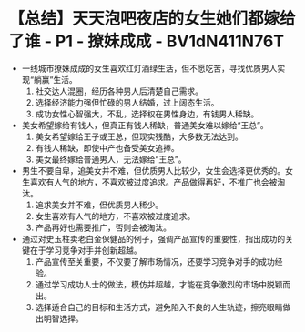 # 【总结】天天泡吧夜店的女生她们都嫁给了谁 - P1 - 撩妹成成 - BV1dN411N76T

-   一线城市撩妹成成的女生喜欢红灯酒绿生活，但不愿吃苦，寻找优质男人实现“躺赢”生活。
    1.  社交达人混圈，经历各种男人后清楚自己需求。
    2.  选择经济能力强但忙碌的男人结婚，过上阔态生活。
    3.  成功女性心智强大，不乱，选择权在男性身边，有钱男人稀缺。
-   美女希望嫁给有钱人，但真正有钱人稀缺，普通美女难以嫁给“王总”。
    1.  美女希望嫁给王子或王总，但现实残酷，大多数无法达到。
    2.  有钱人稀缺，即使中产也备受美女追捧。
    3.  美女最终嫁给普通男人，无法嫁给“王总”。
-   男生不要自卑，追美女并不难，但优质男人比较少，女生会选择更优秀的。女生喜欢有人气的地方，不喜欢被过度追求。产品做得再好，不推广也会被淘汰。 
    1.  追求美女并不难，但优质男人稀少。
    2.  女生喜欢有人气的地方，不喜欢被过度追求。
    3.  产品再好也需要推广，否则会被淘汰。
-   通过对史玉柱卖老白金保健品的例子，强调产品宣传的重要性，指出成功的关键在于学习竞争对手并创新超越。
    1.  产品宣传至关重要，不仅要了解市场情况，还要学习竞争对手的成功经验。
    2.  通过学习成功人士的做法，模仿并超越，才能在竞争激烈的市场中脱颖而出。
    3.  选择适合自己的目标和生活方式，避免陷入不良的人生轨迹，擦亮眼睛做出明智选择。
